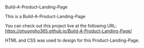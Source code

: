 Build-A-Product-Landing-Page

This is a Build-A-Product-Landing-Page

You can check out this project live at the following URL: https://phuongho365.github.io/Build-A-Product-Landing-Page/

HTML and CSS was used to design for this Product-Landing-Page.
